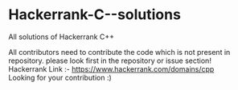 # Hackerrank-C--solutions
All solutions of Hackerrank C++ 


All contributors need to contribute the code which is not present in repository. please look first in the repository or issue section!<br>
Hackerrank Link :- https://www.hackerrank.com/domains/cpp<br>
Looking for your contribution :)
